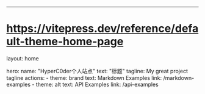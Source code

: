 ---
# https://vitepress.dev/reference/default-theme-home-page
layout: home

hero:
  name: "HyperC0der个人站点"
  text: "标题"
  tagline: My great project tagline
  actions:
    - theme: brand
      text: Markdown Examples
      link: /markdown-examples
    - theme: alt
      text: API Examples
      link: /api-examples



